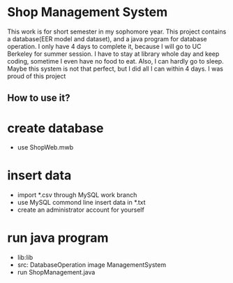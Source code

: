 # Shop Management System

This work is for short semester in my sophomore year. This project contains a database(EER model and dataset), and a java program for database operation. 
I only have 4 days to complete it, because I will go to UC Berkeley for summer session. I have to stay at library whole day and keep coding, sometime I even have no food to eat. Also, I can hardly go to sleep. 
Maybe this system is not that perfect, but I did all I can within 4 days. I was proud of this project

## How to use it?
# create database
- use ShopWeb.mwb
# insert data
- import *.csv through MySQL work branch
- use MySQL commond line insert data in *.txt
- create an administrator account for yourself
# run java program
- lib:lib
- src: DatabaseOperation image ManagementSystem
- run ShopManagement.java

